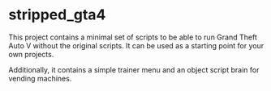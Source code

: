 # stripped_gta4

This project contains a minimal set of scripts to be able to run Grand Theft Auto V without the original scripts. It can be used as a starting point for your own projects. 

Additionally, it contains a simple trainer menu and an object script brain for vending machines.
